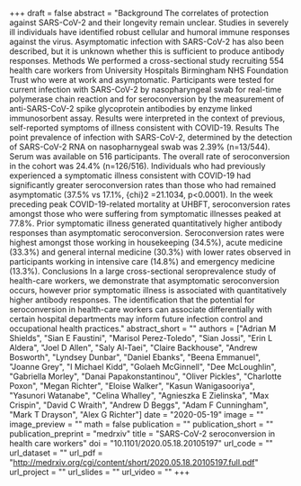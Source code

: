 +++
draft = false
abstract = "Background The correlates of protection against SARS-CoV-2 and their longevity remain unclear. Studies in severely ill individuals have identified robust cellular and humoral immune responses against the virus. Asymptomatic infection with SARS-CoV-2 has also been described, but it is unknown whether this is sufficient to produce antibody responses. Methods We performed a cross-sectional study recruiting 554 health care workers from University Hospitals Birmingham NHS Foundation Trust who were at work and asymptomatic. Participants were tested for current infection with SARS-CoV-2 by nasopharyngeal swab for real-time polymerase chain reaction and for seroconversion by the measurement of anti-SARS-CoV-2 spike glycoprotein antibodies by enzyme linked immunosorbent assay. Results were interpreted in the context of previous, self-reported symptoms of illness consistent with COVID-19. Results The point prevalence of infection with SARS-CoV-2, determined by the detection of SARS-CoV-2 RNA on nasopharnygeal swab was 2.39% (n=13/544). Serum was available on 516 participants. The overall rate of seroconversion in the cohort was 24.4% (n=126/516). Individuals who had previously experienced a symptomatic illness consistent with COVID-19 had significantly greater seroconversion rates than those who had remained asymptomatic (37.5% vs 17.1%, {chi}2 =21.1034, p<0.0001). In the week preceding peak COVID-19-related mortality at UHBFT, seroconversion rates amongst those who were suffering from symptomatic illnesses peaked at 77.8%. Prior symptomatic illness generated quantitatively higher antibody responses than asymptomatic seroconversion. Seroconversion rates were highest amongst those working in housekeeping (34.5%), acute medicine (33.3%) and general internal medicine (30.3%) with lower rates observed in participants working in intensive care (14.8%) and emergency medicine (13.3%). Conclusions In a large cross-sectional seroprevalence study of health-care workers, we demonstrate that asymptomatic seroconversion occurs, however prior symptomatic illness is associated with quantitatively higher antibody responses. The identification that the potential for seroconversion in health-care workers can associate differentially with certain hospital departments may inform future infection control and occupational health practices."
abstract_short = ""
authors = ["Adrian M Shields", "Sian E Faustini", "Marisol Perez-Toledo", "Sian Jossi", "Erin L Aldera", "Joel D Allen", "Saly Al-Taei", "Claire Backhouse", "Andrew Bosworth", "Lyndsey Dunbar", "Daniel Ebanks", "Beena Emmanuel", "Joanne Grey", "I Michael Kidd", "Golaeh McGinnell", "Dee McLoughlin", "Gabriella Morley", "Danai Papakonstantinou", "Oliver Pickles", "Charlotte Poxon", "Megan Richter", "Eloise Walker", "Kasun Wanigasooriya", "Yasunori Watanabe", "Celina Whalley", "Agnieszka E Zielinska", "Max Crispin", "David C Wraith", "Andrew D Beggs", "Adam F Cunningham", "Mark T Drayson", "Alex G Richter"]
date = "2020-05-19"
image = ""
image_preview = ""
math = false
publication = ""
publication_short = ""
publication_preprint = "medrxiv"
title = "SARS-CoV-2 seroconversion in health care workers"
doi = "10.1101/2020.05.18.20105197"
url_code = ""
url_dataset = ""
url_pdf = "http://medrxiv.org/cgi/content/short/2020.05.18.20105197.full.pdf"
url_project = ""
url_slides = ""
url_video = ""
+++